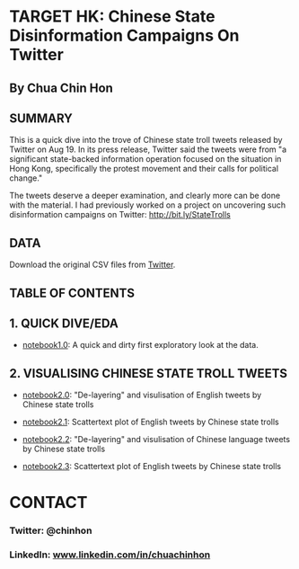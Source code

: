 # TARGET HK: Chinese State Disinformation Campaigns On Twitter

## By Chua Chin Hon


## SUMMARY
This is a quick dive into the trove of Chinese state troll tweets released by Twitter on Aug 19. In its press release, Twitter said the tweets were from "a significant state-backed information operation focused on the situation in Hong Kong, specifically the protest movement and their calls for political change."

The tweets deserve a deeper examination, and clearly more can be done with the material. I had previously worked on a project on uncovering such disinformation campaigns on Twitter: http://bit.ly/StateTrolls


## DATA
Download the original CSV files from [Twitter](https://blog.twitter.com/en_us/topics/company/2019/information_operations_directed_at_Hong_Kong.html). 


## TABLE OF CONTENTS


## 1. QUICK DIVE/EDA
- [notebook1.0](https://github.com/chuachinhon/twitter_hk_trolls_cch/blob/master/notebooks/1.0_HK_EDA_cch.ipynb): A quick and dirty first exploratory look at the data. 


## 2. VISUALISING CHINESE STATE TROLL TWEETS
- [notebook2.0](https://github.com/chuachinhon/twitter_hk_trolls_cch/blob/master/notebooks/2.0_NLP_English_cch.ipynb): "De-layering" and visulisation of English tweets by Chinese state trolls

- [notebook2.1](https://github.com/chuachinhon/twitter_hk_trolls_cch/blob/master/notebooks/2.1_Scattertext_English_cch.ipynb): Scattertext plot of English tweets by Chinese state trolls

- [notebook2.2](https://github.com/chuachinhon/twitter_hk_trolls_cch/blob/master/notebooks/2.2_NLP_Chinese_cch.ipynb): "De-layering" and visulisation of Chinese language tweets by Chinese state trolls

- [notebook2.3](https://github.com/chuachinhon/twitter_hk_trolls_cch/blob/master/notebooks/2.3_Scattertext_Chinese_cch.ipynb): Scattertext plot of English tweets by Chinese state trolls



# CONTACT
### Twitter: @chinhon
### LinkedIn: www.linkedin.com/in/chuachinhon